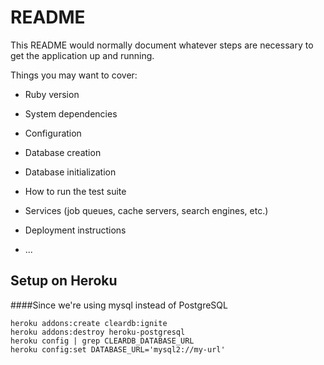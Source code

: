 # README

This README would normally document whatever steps are necessary to get the
application up and running.

Things you may want to cover:

* Ruby version

* System dependencies

* Configuration

* Database creation

* Database initialization

* How to run the test suite

* Services (job queues, cache servers, search engines, etc.)

* Deployment instructions

* ...

## Setup on Heroku

####Since we're using mysql instead of PostgreSQL
```
heroku addons:create cleardb:ignite
heroku addons:destroy heroku-postgresql
heroku config | grep CLEARDB_DATABASE_URL
heroku config:set DATABASE_URL='mysql2://my-url'
```
